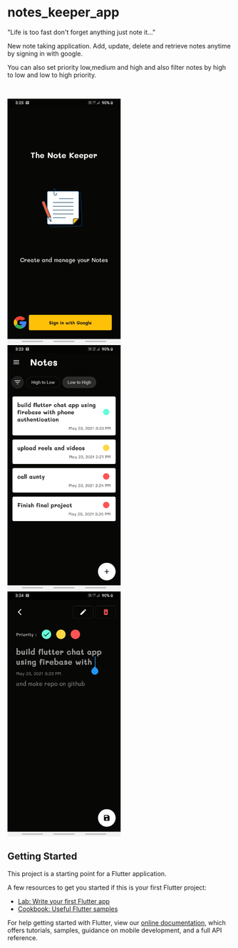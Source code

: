 # notes_keeper_app

<p>"Life is too fast don't forget anything just note it..."</p>
<p>New note taking application. Add, update, delete and retrieve notes anytime by signing in with google.</p>
<p>You can also set priority low,medium and high and also filter notes by high to low and low to high priority.</p>
<br>

<img src="https://github.com/ChiragBoghara/notes-keeper-app/blob/master/assets/images/login_screen.jpg" height="550"></img>
<img src="https://github.com/ChiragBoghara/notes-keeper-app/blob/master/assets/images/home_screen.jpg" height="550"></img>
<img src="https://github.com/ChiragBoghara/notes-keeper-app/blob/master/assets/images/detail_screen.jpg" height="550"></img>
## Getting Started

This project is a starting point for a Flutter application.

A few resources to get you started if this is your first Flutter project:

- [Lab: Write your first Flutter app](https://flutter.dev/docs/get-started/codelab)
- [Cookbook: Useful Flutter samples](https://flutter.dev/docs/cookbook)

For help getting started with Flutter, view our
[online documentation](https://flutter.dev/docs), which offers tutorials,
samples, guidance on mobile development, and a full API reference.
